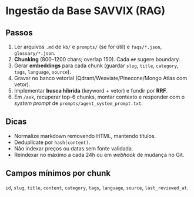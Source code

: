 # Ingestão da Base SAVVIX (RAG)

## Passos
1. Ler arquivos `.md` de `kb/` e `prompts/` (se for útil) e `faqs/*.json`, `glossary/*.json`.
2. **Chunking** (800–1200 chars; overlap 150). Cada `##` sugere boundary.
3. Gerar **embeddings** para cada chunk (guardar `slug`, `title`, `category`, `tags`, `language`, `source`).
4. Gravar no banco vetorial (Qdrant/Weaviate/Pinecone/Mongo Atlas com vetor).
5. Implementar **busca híbrida** (keyword + vetor) e fundir por **RRF**.
6. Em `/ask`, recuperar top-6 chunks, montar contexto e responder com o *system prompt* de `prompts/agent_system_prompt.txt`.

## Dicas
- Normalize markdown removendo HTML, mantendo títulos.
- Deduplicate por `hash(content)`.
- Não indexar preços ou datas sem fonte validada.
- Reindexar no máximo a cada 24h ou em *webhook* de mudança no Git.

## Campos mínimos por chunk
`id`, `slug`, `title`, `content`, `category`, `tags`, `language`, `source`, `last_reviewed_at`.
